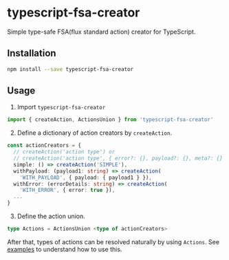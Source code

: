 # typescript-fsa-creator

Simple type-safe FSA(flux standard action) creator for TypeScript.

## Installation

```bash
npm install --save typescript-fsa-creator
```

## Usage
1. Import `typescript-fsa-creator`

```ts
import { createAction, ActionsUnion } from 'typescript-fsa-creator'
```

2. Define a dictionary of action creators by `createAction`.

```ts
const actionCreators = {
  // createAction('action type') or
  // createAction('action type', { error?: {}, payload?: {}, meta?: {} }) 
  simple: () => createAction('SIMPLE'),
  withPayload: (payload1: string) => createAction(
    'WITH_PAYLOAD', { payload: { payload1 } }),
  withError: (errorDetails: string) => createAction(
    'WITH_ERROR', { error: true }),
  ...
}
```

3. Define the action union.

```ts
type Actions = ActionsUnion <type of actionCreators>
```

After that, types of actions can be resolved naturally by using `Actions`.
See [examples](./examples/test.ts) to understand how to use this.
